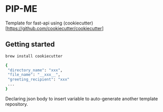 # PIP-ME

Template for fast-api using (cookiecutter)[https://github.com/cookiecutter/cookiecutter]

## Getting started

```bash
brew install cookiecutter
```

```bash
{
 "directory_name": "xxx",
 "file_name": "__xxx__",
 "greeting_recipient": "xxx"
 ...
}

```

Declaring json body to insert variable to auto-generate another template repository.
